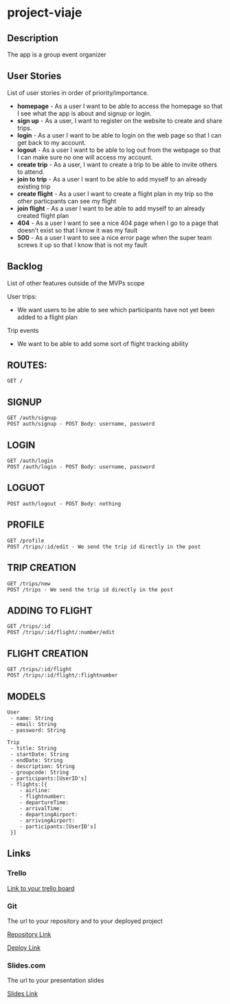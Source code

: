 # project-viaje

## Description

The app is a group event organizer
 
 ## User Stories

List of user stories in order of priority/importance.

 - **homepage** - As a user I want to be able to access the homepage so that I see what the app is about and signup or login.
 - **sign up** - As a user, I want to register on the website to create and share trips.
 - **login** - As a user I want to be able to login on the web page so that I can get back to my account.
 - **logout** - As a user I want to be able to log out from the webpage so that I can make sure no one will access my account.
 - **create trip** - As a user, I want to create a trip to be able to invite others to attend.
 - **join to trip** - As a user I want to be able to add myself to an already existing trip 
 - **create flight** - As a user I want to create a flight plan in my trip so the other particpants can see my flight
 - **join flight** - As a user I want to be able to add myself to an already created flight plan
 - **404** - As a user I want to see a nice 404 page when I go to a page that doesn’t exist so that I know it was my fault 
 - **500** - As a user I want to see a nice error page when the super team screws it up so that I know that is not my fault

## Backlog

List of other features outside of the MVPs scope

User trips:
- We want users to be able to see which participants have not yet been added to a flight plan 

Trip events
- We want to be able to add some sort of flight tracking ability

## ROUTES:
```
GET / 
```
## SIGNUP
```
GET /auth/signup
POST auth/signup - POST Body: username, password
```
## LOGIN
```
GET /auth/login
POST /auth/login - POST Body: username, password
```
## LOGUOT
```
POST auth/logout - POST Body: nothing
```
## PROFILE
```
GET /profile
POST /trips/:id/edit - We send the trip id directly in the post
```
## TRIP CREATION
```
GET /trips/new
POST /trips - We send the trip id directly in the post
```
## ADDING TO FLIGHT
```
GET /trips/:id
POST /trips/:id/flight/:number/edit
```

## FLIGHT CREATION
```
GET /trips/:id/flight
POST /trips/:id/flight/:flightnumber
```

## MODELS

```
User
 - name: String
 - email: String
 - password: String
```    
 
```
Trip
 - title: String
 - startDate: String
 - endDate: String
 - description: String
 - groupcode: String
 - participants:[UserID's]
 - flights:[{
    - airline:
    - flightnumber:
    - departureTime:
    - arrivalTime:
    - departingAirport:
    - arrivingAirport:
    - participants:[UserID's]
 }]
```

## Links

### Trello

[Link to your trello board](https://trello.com)

### Git

The url to your repository and to your deployed project

[Repository Link](https://github.com/gabogarciam/project-viaje)

[Deploy Link](http://heroku.com)

### Slides.com

The url to your presentation slides

[Slides Link](http://slides.com)
